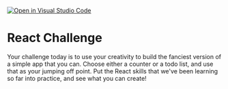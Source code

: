 [![Open in Visual Studio Code](https://classroom.github.com/assets/open-in-vscode-f059dc9a6f8d3a56e377f745f24479a46679e63a5d9fe6f495e02850cd0d8118.svg)](https://classroom.github.com/online_ide?assignment_repo_id=6675249&assignment_repo_type=AssignmentRepo)
# React Challenge

Your challenge today is to use your creativity to build the fanciest version of a simple app that you can. Choose either a counter or a todo list, and use that as your jumping off point. Put the React skills that we've been learning so far into practice, and see what you can create!

